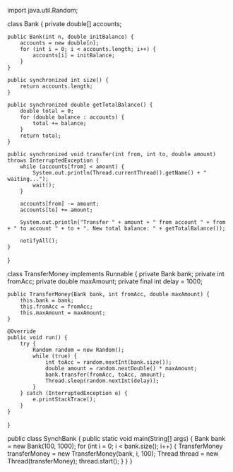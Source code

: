 import java.util.Random;

class Bank {
    private double[] accounts;
    
    public Bank(int n, double initBalance) {
        accounts = new double[n];
        for (int i = 0; i < accounts.length; i++) {
            accounts[i] = initBalance;
        }
    }
    
    public synchronized int size() {
        return accounts.length;
    }
    
    public synchronized double getTotalBalance() {
        double total = 0;
        for (double balance : accounts) {
            total += balance;
        }
        return total;
    }
    
    public synchronized void transfer(int from, int to, double amount) throws InterruptedException {
        while (accounts[from] < amount) {
            System.out.println(Thread.currentThread().getName() + " waiting...");
            wait();
        }
        
        accounts[from] -= amount;
        accounts[to] += amount;
        
        System.out.println("Transfer " + amount + " from account " + from + " to account " + to + ". New total balance: " + getTotalBalance());
        
        notifyAll();
    }
}

class TransferMoney implements Runnable {
    private Bank bank;
    private int fromAcc;
    private double maxAmount;
    private final int delay = 1000;
    
    public TransferMoney(Bank bank, int fromAcc, double maxAmount) {
        this.bank = bank;
        this.fromAcc = fromAcc;
        this.maxAmount = maxAmount;
    }
    
    @Override
    public void run() {
        try {
            Random random = new Random();
            while (true) {
                int toAcc = random.nextInt(bank.size());
                double amount = random.nextDouble() * maxAmount;
                bank.transfer(fromAcc, toAcc, amount);
                Thread.sleep(random.nextInt(delay));
            }
        } catch (InterruptedException e) {
            e.printStackTrace();
        }
    }
}

public class SynchBank {
    public static void main(String[] args) {
        Bank bank = new Bank(100, 1000);
        for (int i = 0; i < bank.size(); i++) {
            TransferMoney transferMoney = new TransferMoney(bank, i, 100);
            Thread thread = new Thread(transferMoney);
            thread.start();
        }
    }
}
